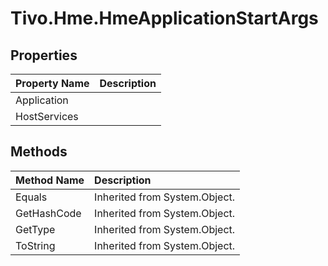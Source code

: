 # Tivo.Hme.HmeApplicationStartArgs #

## Properties ##
| **Property Name** | **Description** |
|:------------------|:----------------|
| Application |  |
| HostServices |  |

## Methods ##
| **Method Name** | **Description** |
|:----------------|:----------------|
| Equals | Inherited from System.Object. |
| GetHashCode | Inherited from System.Object. |
| GetType | Inherited from System.Object. |
| ToString | Inherited from System.Object. |
